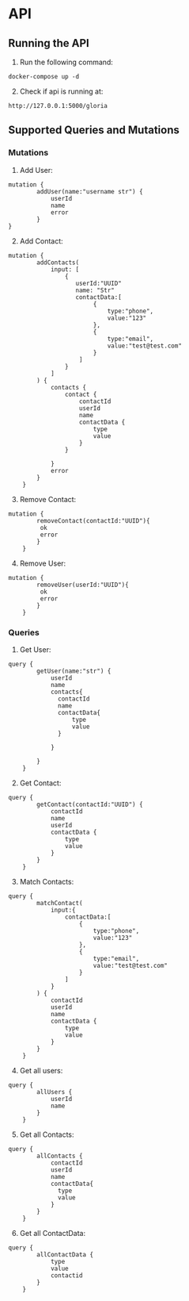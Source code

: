# API

## Running the API

1. Run the following command:

```commandline
docker-compose up -d
```

2. Check if api is running at:

```text
http://127.0.0.1:5000/gloria
```

## Supported Queries and Mutations

### Mutations

1. Add User:

```text
mutation {
        addUser(name:"username str") {
            userId
            name
            error
        }
}

```

2. Add Contact:

```text
mutation {
        addContacts(
            input: [
                {
                   userId:"UUID"
                   name: "Str"
                   contactData:[
                        {
                            type:"phone",
                            value:"123"
                        },
                        {
                            type:"email",
                            value:"test@test.com"
                        }
                    ]
                }
            ]
        ) {
            contacts {
                contact {
                    contactId
                    userId
                    name
                    contactData {
                        type
                        value
                    }
                }

            }
            error
        }
    }
```

3. Remove Contact:

```text
mutation {
        removeContact(contactId:"UUID"){
         ok
         error
        }
    }
```

4. Remove User:

```text
mutation {
        removeUser(userId:"UUID"){
         ok
         error
        }
    }
```

### Queries

1. Get User:

```text
query {
        getUser(name:"str") {
            userId
            name
            contacts{
              contactId
              name
              contactData{
            	  type
                  value
              }

            }

        }
    }
```

2. Get Contact:

```text
query {
        getContact(contactId:"UUID") {
            contactId
            name
            userId
            contactData {
                type
                value
            }
        }
    }
```

3. Match Contacts:

```text
query {
        matchContact(
            input:{
                contactData:[
                    {
                        type:"phone",
                        value:"123"
                    },
                    {
                        type:"email",
                        value:"test@test.com"
                    }
                ]
            }
        ) {
            contactId
            userId
            name
            contactData {
                type
                value
            }
        }
    }
```

4. Get all users:

```text
query {
        allUsers {
            userId
            name
        }
    }
```

5. Get all Contacts:

```text
query {
        allContacts {
            contactId
            userId
            name
            contactData{
              type
              value
            }
        }
    }

```

6. Get all ContactData:

```text
query {
        allContactData {
            type
            value
            contactid
        }
    }
```


